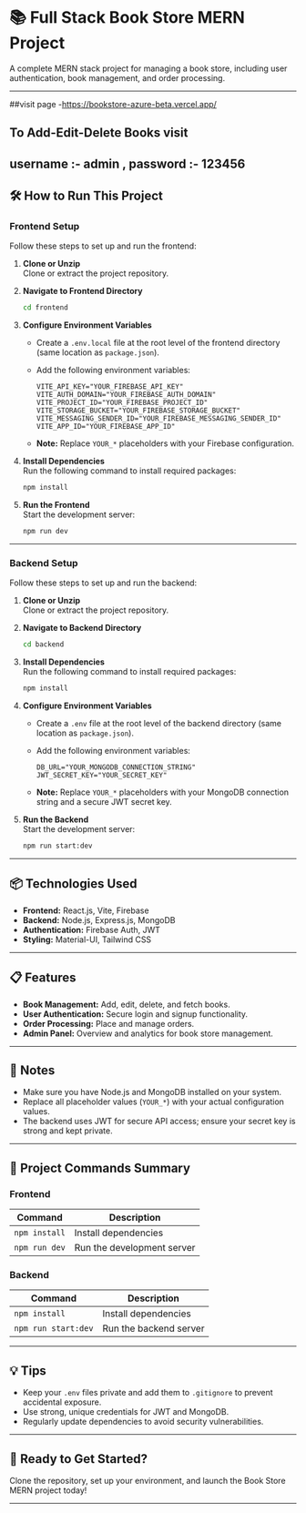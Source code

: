 
# 📚 Full Stack Book Store MERN Project

A complete MERN stack project for managing a book store, including user authentication, book management, and order processing.

---
##visit page -https://bookstore-azure-beta.vercel.app/
## To Add-Edit-Delete Books visit 
## username :- admin , password :- 123456

## 🛠️ How to Run This Project

### **Frontend Setup**

Follow these steps to set up and run the frontend:

1. **Clone or Unzip**  
   Clone or extract the project repository.

2. **Navigate to Frontend Directory**  
   ```bash
   cd frontend
   ```

3. **Configure Environment Variables**  
   - Create a `.env.local` file at the root level of the frontend directory (same location as `package.json`).
   - Add the following environment variables:  
     ```env
     VITE_API_KEY="YOUR_FIREBASE_API_KEY"
     VITE_AUTH_DOMAIN="YOUR_FIREBASE_AUTH_DOMAIN"
     VITE_PROJECT_ID="YOUR_FIREBASE_PROJECT_ID"
     VITE_STORAGE_BUCKET="YOUR_FIREBASE_STORAGE_BUCKET"
     VITE_MESSAGING_SENDER_ID="YOUR_FIREBASE_MESSAGING_SENDER_ID"
     VITE_APP_ID="YOUR_FIREBASE_APP_ID"
     ```

   - **Note:** Replace `YOUR_*` placeholders with your Firebase configuration.

4. **Install Dependencies**  
   Run the following command to install required packages:  
   ```bash
   npm install
   ```

5. **Run the Frontend**  
   Start the development server:  
   ```bash
   npm run dev
   ```

---

### **Backend Setup**

Follow these steps to set up and run the backend:

1. **Clone or Unzip**  
   Clone or extract the project repository.

2. **Navigate to Backend Directory**  
   ```bash
   cd backend
   ```

3. **Install Dependencies**  
   Run the following command to install required packages:  
   ```bash
   npm install
   ```

4. **Configure Environment Variables**  
   - Create a `.env` file at the root level of the backend directory (same location as `package.json`).
   - Add the following environment variables:  
     ```env
     DB_URL="YOUR_MONGODB_CONNECTION_STRING"
     JWT_SECRET_KEY="YOUR_SECRET_KEY"
     ```

   - **Note:** Replace `YOUR_*` placeholders with your MongoDB connection string and a secure JWT secret key.

5. **Run the Backend**  
   Start the development server:  
   ```bash
   npm run start:dev
   ```

---

## 📦 Technologies Used

- **Frontend:** React.js, Vite, Firebase
- **Backend:** Node.js, Express.js, MongoDB
- **Authentication:** Firebase Auth, JWT
- **Styling:** Material-UI, Tailwind CSS

---

## 📋 Features

- **Book Management:** Add, edit, delete, and fetch books.
- **User Authentication:** Secure login and signup functionality.
- **Order Processing:** Place and manage orders.
- **Admin Panel:** Overview and analytics for book store management.

---

## 📝 Notes

- Make sure you have Node.js and MongoDB installed on your system.
- Replace all placeholder values (`YOUR_*`) with your actual configuration values.
- The backend uses JWT for secure API access; ensure your secret key is strong and kept private.

---

## 🚀 Project Commands Summary

### Frontend
| Command            | Description                  |
|--------------------|------------------------------|
| `npm install`      | Install dependencies         |
| `npm run dev`      | Run the development server   |

### Backend
| Command            | Description                  |
|--------------------|------------------------------|
| `npm install`      | Install dependencies         |
| `npm run start:dev`| Run the backend server       |

---

## 💡 Tips

- Keep your `.env` files private and add them to `.gitignore` to prevent accidental exposure.
- Use strong, unique credentials for JWT and MongoDB.
- Regularly update dependencies to avoid security vulnerabilities.

---

## 🎯 Ready to Get Started?

Clone the repository, set up your environment, and launch the Book Store MERN project today!

--- 
